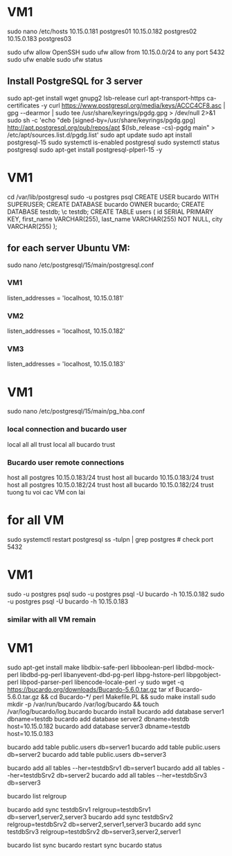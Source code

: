 # VM1 
sudo nano /etc/hosts
10.15.0.181 postgres01 
10.15.0.182 postgres02 
10.15.0.183 postgres03

sudo ufw allow OpenSSH
sudo ufw allow from 10.15.0.0/24 to any port 5432
sudo ufw enable
sudo ufw status

## Install PostgreSQL for 3 server
sudo apt-get install wget gnupg2 lsb-release curl apt-transport-https ca-certificates -y
curl https://www.postgresql.org/media/keys/ACCC4CF8.asc | gpg --dearmor | sudo tee /usr/share/keyrings/pgdg.gpg > /dev/null 2>&1
sudo sh -c 'echo "deb [signed-by=/usr/share/keyrings/pgdg.gpg] http://apt.postgresql.org/pub/repos/apt $(lsb_release -cs)-pgdg main" > /etc/apt/sources.list.d/pgdg.list'
sudo apt update
sudo apt install postgresql-15
sudo systemctl is-enabled postgresql
sudo systemctl status postgresql
sudo apt-get install postgresql-plperl-15 -y

# VM1 
cd /var/lib/postgresql
sudo -u postgres psql
CREATE USER bucardo WITH SUPERUSER;
CREATE DATABASE bucardo OWNER bucardo;
CREATE DATABASE testdb;
\c testdb;
CREATE TABLE users (
  id SERIAL PRIMARY KEY,
  first_name VARCHAR(255),
  last_name VARCHAR(255) NOT NULL,
  city VARCHAR(255)
);

## for each server Ubuntu VM:
sudo nano /etc/postgresql/15/main/postgresql.conf
### VM1
listen_addresses = 'localhost, 10.15.0.181'
### VM2
listen_addresses = 'localhost, 10.15.0.182'
### VM3
listen_addresses = 'localhost, 10.15.0.183'

# VM1
sudo nano /etc/postgresql/15/main/pg_hba.conf
### local connection and bucardo user
local    all             all                                    trust
local    all             bucardo                                trust

### Bucardo user remote connections
host    all             postgres         10.15.0.183/24         trust
host    all             bucardo          10.15.0.183/24         trust
host    all             postgres         10.15.0.182/24         trust
host    all             bucardo          10.15.0.182/24         trust
tuong tu voi cac VM con lai

# for all VM
sudo systemctl restart postgresql
ss -tulpn | grep postgres # check port 5432

# VM1
sudo -u postgres psql
sudo -u postgres psql -U bucardo -h 10.15.0.182
sudo -u postgres psql -U bucardo -h 10.15.0.183
### similar with all VM remain

# VM1
sudo apt-get install make libdbix-safe-perl libboolean-perl libdbd-mock-perl libdbd-pg-perl libanyevent-dbd-pg-perl libpg-hstore-perl libpgobject-perl libpod-parser-perl libencode-locale-perl -y
sudo wget -q https://bucardo.org/downloads/Bucardo-5.6.0.tar.gz
tar xf Bucardo-5.6.0.tar.gz && cd Bucardo-*/
perl Makefile.PL && sudo make install
sudo mkdir -p /var/run/bucardo /var/log/bucardo && touch /var/log/bucardo/log.bucardo
bucardo install
bucardo add database server1 dbname=testdb
bucardo add database server2 dbname=testdb host=10.15.0.182
bucardo add database server3 dbname=testdb host=10.15.0.183

bucardo add table public.users db=server1
bucardo add table public.users db=server2
bucardo add table public.users db=server3

bucardo add all tables --her=testdbSrv1 db=server1
bucardo add all tables --her=testdbSrv2 db=server2
bucardo add all tables --her=testdbSrv3 db=server3

bucardo list relgroup

bucardo add sync testdbSrv1 relgroup=testdbSrv1 db=server1,server2,server3
bucardo add sync testdbSrv2 relgroup=testdbSrv2 db=server2,server1,server3
bucardo add sync testdbSrv3 relgroup=testdbSrv2 db=server3,server2,server1

bucardo list sync
bucardo restart sync
bucardo status

